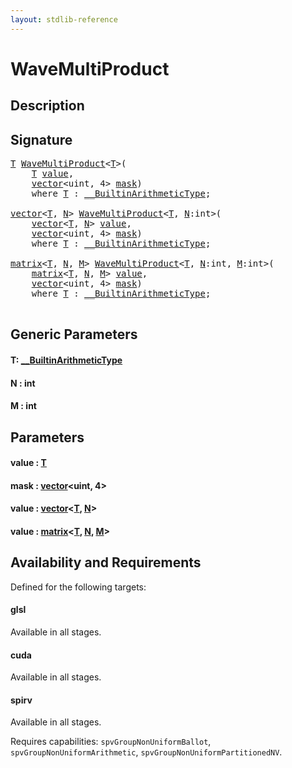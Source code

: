 ```yaml
---
layout: stdlib-reference
---
```


# WaveMultiProduct

## Description





## Signature 

<pre>
<a href="wavemultiproduct-049.html#typeparam-T" class="code_type">T</a> <a href="wavemultiproduct-049.html">WaveMultiProduct</a>&lt;<a href="wavemultiproduct-049.html#typeparam-T" class="code_type">T</a>&gt;(
    <a href="wavemultiproduct-049.html#typeparam-T" class="code_type">T</a> <a href="wavemultiproduct-049.html#decl-value" class="code_param">value</a>,
    <a href="../types/vector/index.html" class="code_type">vector</a>&lt;<span class="code_keyword">uint</span>, 4&gt; <a href="wavemultiproduct-049.html#decl-mask" class="code_param">mask</a>)
    <span class='code_keyword'>where</span> <a href="wavemultiproduct-049.html#typeparam-T" class="code_type">T</a> : <a href="../interfaces/0_builtinarithmetictype-029j/index.html" class="code_type">__BuiltinArithmeticType</a>;

<a href="../types/vector/index.html" class="code_type">vector</a>&lt;<a href="wavemultiproduct-049.html#typeparam-T" class="code_type">T</a>, <a href="wavemultiproduct-049.html#decl-N" class="code_var">N</a>&gt; <a href="wavemultiproduct-049.html">WaveMultiProduct</a>&lt;<a href="wavemultiproduct-049.html#typeparam-T" class="code_type">T</a>, <a href="wavemultiproduct-049.html#decl-N" class="code_var">N</a>:<span class="code_keyword">int</span>&gt;(
    <a href="../types/vector/index.html" class="code_type">vector</a>&lt;<a href="wavemultiproduct-049.html#typeparam-T" class="code_type">T</a>, <a href="wavemultiproduct-049.html#decl-N" class="code_var">N</a>&gt; <a href="wavemultiproduct-049.html#decl-value" class="code_param">value</a>,
    <a href="../types/vector/index.html" class="code_type">vector</a>&lt;<span class="code_keyword">uint</span>, 4&gt; <a href="wavemultiproduct-049.html#decl-mask" class="code_param">mask</a>)
    <span class='code_keyword'>where</span> <a href="wavemultiproduct-049.html#typeparam-T" class="code_type">T</a> : <a href="../interfaces/0_builtinarithmetictype-029j/index.html" class="code_type">__BuiltinArithmeticType</a>;

<a href="../types/matrix/index.html" class="code_type">matrix</a>&lt;<a href="wavemultiproduct-049.html#typeparam-T" class="code_type">T</a>, <a href="wavemultiproduct-049.html#decl-N" class="code_var">N</a>, <a href="wavemultiproduct-049.html#decl-M" class="code_var">M</a>&gt; <a href="wavemultiproduct-049.html">WaveMultiProduct</a>&lt;<a href="wavemultiproduct-049.html#typeparam-T" class="code_type">T</a>, <a href="wavemultiproduct-049.html#decl-N" class="code_var">N</a>:<span class="code_keyword">int</span>, <a href="wavemultiproduct-049.html#decl-M" class="code_var">M</a>:<span class="code_keyword">int</span>&gt;(
    <a href="../types/matrix/index.html" class="code_type">matrix</a>&lt;<a href="wavemultiproduct-049.html#typeparam-T" class="code_type">T</a>, <a href="wavemultiproduct-049.html#decl-N" class="code_var">N</a>, <a href="wavemultiproduct-049.html#decl-M" class="code_var">M</a>&gt; <a href="wavemultiproduct-049.html#decl-value" class="code_param">value</a>,
    <a href="../types/vector/index.html" class="code_type">vector</a>&lt;<span class="code_keyword">uint</span>, 4&gt; <a href="wavemultiproduct-049.html#decl-mask" class="code_param">mask</a>)
    <span class='code_keyword'>where</span> <a href="wavemultiproduct-049.html#typeparam-T" class="code_type">T</a> : <a href="../interfaces/0_builtinarithmetictype-029j/index.html" class="code_type">__BuiltinArithmeticType</a>;

</pre>

## Generic Parameters

####  <a id="typeparam-T"></a>T: [\_\_BuiltinArithmeticType](../interfaces/0_builtinarithmetictype-029j/index.html)
####  <a id="decl-N"></a>N  : int
####  <a id="decl-M"></a>M  : int

## Parameters

####  <a id="decl-value"></a>value  : [T](wavemultiproduct-049.html#typeparam-T)
####  <a id="decl-mask"></a>mask  : [vector](../types/vector/index.html)\<uint, 4\>
####  <a id="decl-value"></a>value  : [vector](../types/vector/index.html)\<[T](../types/vector/index.html#typeparam-T), [N](../types/vector/index.html#decl-N)\>
####  <a id="decl-value"></a>value  : [matrix](../types/matrix/index.html)\<[T](../types/matrix/t-0.html), [N](../types/matrix/index.html#decl-N), [M](../types/matrix/index.html#decl-M)\>

## Availability and Requirements

Defined for the following targets:

#### glsl
Available in all stages.

#### cuda
Available in all stages.

#### spirv
Available in all stages.

Requires capabilities: `spvGroupNonUniformBallot`, `spvGroupNonUniformArithmetic`, `spvGroupNonUniformPartitionedNV`.



